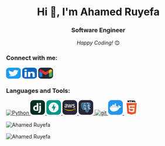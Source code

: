 <h1 align="center">Hi 👋, I'm Ahamed Ruyefa</h1>
<h3 align="center">Software Engineer</h3>


<div align="center">

<i>Happy Coding!</i> 😊
</div>


<h3 align="left">Connect with me:</h3>
<p align="left">
<a href="https://twitter.com/ahamedruyefa" target="blank"><img align="center" src="https://github.com/tandpfun/skill-icons/blob/main/icons/Twitter.svg" alt="twitter" height="30" width="40" /></a>
<a href="https://linkedin.com/in/ardf" target="blank"><img align="center" src="https://github.com/tandpfun/skill-icons/blob/main/icons/LinkedIn.svg" alt="linkedin" height="30" width="40" /></a>
<a href="mailto:ruyefadf@gmail.com" target="blank"><img align="center" src="https://github.com/tandpfun/skill-icons/blob/main/icons/Gmail-Dark.svg" alt="Email" height="30" width="40" /></a>
</p>

<h3 align="left">Languages and Tools:</h3>
<p align="left">
  
  <a href="https://python.org" target="_blank"> <img src="https://raw.githubusercontent.com/jmnote/z-icons/master/svg/python.svg" alt="Python" width="40" height="40"/> </a>
  <a href="https://djangoproject.com" target="_blank"> <img src="https://github.com/tandpfun/skill-icons/blob/main/icons/Django.svg" alt="Django" width="40" height="40"/> </a>
  <a href="https://fastapi.tiangolo.com/" target="_blank"> <img src="https://github.com/tandpfun/skill-icons/blob/main/icons/FastAPI.svg" alt="FastAPI" width="40" height="40"/> </a>
  <a href="https://aws.amazon.com/" target="_blank"> <img src="https://github.com/tandpfun/skill-icons/blob/main/icons/AWS-Dark.svg" alt="AWS" width="40" height="40"/> </a>
  <a href="https://www.postgresql.org/" target="_blank"> <img src="https://github.com/tandpfun/skill-icons/blob/main/icons/PostgreSQL-Dark.svg" alt="Postgres" width="40" height="40"/> </a>
  <a href="https://git-scm.com/" target="_blank"> <img src="https://www.vectorlogo.zone/logos/git-scm/git-scm-icon.svg" alt="git" width="40" height="40"/> </a> 
  <a href="https://www.docker.com/" target="_blank"> <img src="https://github.com/tandpfun/skill-icons/blob/main/icons/Docker.svg" alt="Docker" width="40" height="40"/> </a> 
  <a href="https://www.w3.org/html/" target="_blank"> <img src="https://raw.githubusercontent.com/devicons/devicon/master/icons/html5/html5-original-wordmark.svg" alt="html5" width="40" height="40"/> </a>   </p>


<p><img align="center" src="https://github-readme-stats.vercel.app/api?username=ardf&include_all_commits=true&count_private=true&show_icons=true&line_height=20&title_color=7A7ADB&icon_color=2234AE&text_color=D3D3D3&bg_color=0,000000,130F40" alt="Ahamed Ruyefa" /></p>


<p><img align="center" src="https://github-readme-streak-stats.herokuapp.com/?user=ardf" alt="Ahamed Ruyefa" /></p>

<!---
ardf/ardf is a ✨ special ✨ repository because its `README.md` (this file) appears on your GitHub profile.
You can click the Preview link to take a look at your changes.
--->

